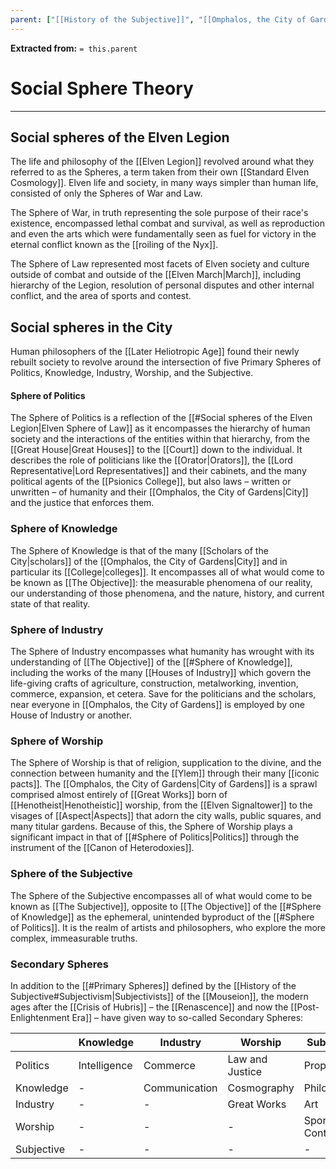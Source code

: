 ```yaml
---
parent: ["[[History of the Subjective]]", "[[Omphalos, the City of Gardens]]"]
---
```

**Extracted from:** `= this.parent`
# Social Sphere Theory

---

## Social spheres of the Elven Legion

The life and philosophy of the [[Elven Legion]] revolved around what they referred to as the Spheres, a term taken from their own [[Standard Elven Cosmology]]. Elven life and society, in many ways simpler than human life, consisted of only the Spheres of War and Law.

The Sphere of War, in truth representing the sole purpose of their race's existence, encompassed lethal combat and survival, as well as reproduction and even the arts which were fundamentally seen as fuel for victory in the eternal conflict known as the [[roiling of the Nyx]].

The Sphere of Law represented most facets of Elven society and culture outside of combat and outside of the [[Elven March|March]], including hierarchy of the Legion, resolution of personal disputes and other internal conflict, and the area of sports and contest.

## Social spheres in the City

Human philosophers of the [[Later Heliotropic Age]] found their newly rebuilt society to revolve around the intersection of five Primary Spheres of Politics, Knowledge, Industry, Worship, and the Subjective.

#### Sphere of Politics

The Sphere of Politics is a reflection of the [[#Social spheres of the Elven Legion|Elven Sphere of Law]] as it encompasses the hierarchy of human society and the interactions of the entities within that hierarchy, from the [[Great House|Great Houses]] to the [[Court]] down to the individual. It describes the role of politicians like the [[Orator|Orators]], the [[Lord Representative|Lord Representatives]] and their cabinets, and the many political agents of the [[Psionics College]], but also laws – written or unwritten – of humanity and their [[Omphalos, the City of Gardens|City]] and the justice that enforces them.

### Sphere of Knowledge

The Sphere of Knowledge is that of the many [[Scholars of the City|scholars]] of the [[Omphalos, the City of Gardens|City]] and in particular its [[College|colleges]]. It encompasses all of what would come to be known as [[The Objective]]: the measurable phenomena of our reality, our understanding of those phenomena, and the nature, history, and current state of that reality.

### Sphere of Industry

The Sphere of Industry encompasses what humanity has wrought with its understanding of [[The Objective]] of the [[#Sphere of Knowledge]], including the works of the many [[Houses of Industry]] which govern the life-giving crafts of agriculture, construction, metalworking, invention, commerce, expansion, et cetera. Save for the politicians and the scholars, near everyone in [[Omphalos, the City of Gardens]] is employed by one House of Industry or another.

### Sphere of Worship

The Sphere of Worship is that of religion, supplication to the divine, and the connection between humanity and the [[Ylem]] through their many [[iconic pacts]]. The [[Omphalos, the City of Gardens|City of Gardens]] is a sprawl comprised almost entirely of [[Great Works]] born of [[Henotheist|Henotheistic]] worship, from the [[Elven Signaltower]] to the visages of [[Aspect|Aspects]] that adorn the city walls, public squares, and many titular gardens. Because of this, the Sphere of Worship plays a significant impact in that of [[#Sphere of Politics|Politics]] through the instrument of the [[Canon of Heterodoxies]].

### Sphere of the Subjective

The Sphere of the Subjective encompasses all of what would come to be known as [[The Subjective]], opposite to [[The Objective]] of the [[#Sphere of Knowledge]] as the ephemeral, unintended byproduct of the [[#Sphere of Politics]]. It is the realm of artists and philosophers, who explore the more complex, immeasurable truths.

### Secondary Spheres

In addition to the [[#Primary Spheres]] defined by the [[History of the Subjective#Subjectivism|Subjectivists]] of the [[Mouseion]], the modern ages after the [[Crisis of Hubris]] – the [[Renascence]] and now the [[Post-Enlightenment Era]] – have given way to so-called Secondary Spheres:

| | Knowledge | Industry | Worship | Subjective |
|-|-|-|-|-|
| Politics | Intelligence | Commerce | Law and Justice | Propaganda
| Knowledge | - | Communication | Cosmography | Philosophy
| Industry | - | - | Great Works | Art
| Worship | - | - | - | Sport and Contest
| Subjective | - | - | - | -
